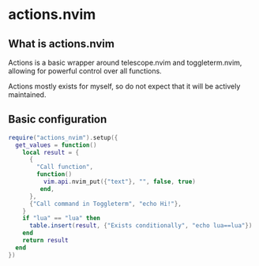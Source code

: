 # actions.nvim

## What is actions.nvim
Actions is a basic wrapper around telescope.nvim and toggleterm.nvim,
allowing for powerful control over all functions.

Actions mostly exists for myself, so do not expect
that it will be actively maintained.

## Basic configuration
```lua
require("actions_nvim").setup({
  get_values = function()
    local result = {
      {
        "Call function",
        function()
          vim.api.nvim_put({"text"}, "", false, true)
         end,
      },
      {"Call command in Toggleterm", "echo Hi!"},
    }
    if "lua" == "lua" then
      table.insert(result, {"Exists conditionally", "echo lua==lua"})
    end
    return result
  end
})
```
